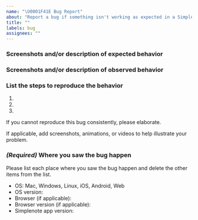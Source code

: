 ```yaml
---
name: "\U0001F41E Bug Report"
about: "Report a bug if something isn't working as expected in a Simplenote app."
title: ""
labels: bug
assignees: ""
---
```


### Screenshots and/or description of expected behavior
 
 
### Screenshots and/or description of observed behavior
 
 
### List the steps to reproduce the behavior
1. 
2. 
3. 
 
If you cannot reproduce this bug consistently, please elaborate.

If applicable, add screenshots, animations, or videos to help illustrate your problem.
 
### ***(Required)*** Where you saw the bug happen
 
Please list each place where you saw the bug happen and delete the other items from the list.
 - OS: Mac, Windows, Linux, iOS, Android, Web
 - OS version: 
 - Browser (if applicable): 
 - Browser version (if applicable): 
 - Simplenote app version: 
